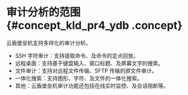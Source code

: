 # 审计分析的范围 {#concept_kld_pr4_ydb .concept}

云盾堡垒机支持多样化的审计分析。

-   SSH 字符审计：支持提取命令、及命令的定点回放。
-   远程桌面：支持基于键盘输入、窗口标题、及屏幕文字的搜索。
-   文件审计：支持对远程文件传输、SFTP 传输的原文件审计。
-   一体化搜索：支持图形、字符、及文件的一体化搜索。
-   其他：云盾堡垒机审计功能还包括在线实时监控、及会话阻断等。

